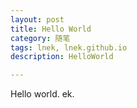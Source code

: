 ```yaml
---
layout: post
title: Hello World
category: 随笔
tags: lnek, lnek.github.io
description: HelloWorld

---
```


Hello world.
ek.


